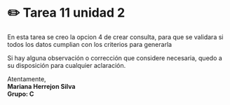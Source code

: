 # ✏️ Tarea 11 unidad 2


En esta tarea se creo la  opcion 4 de crear consulta, para que se validara si todos los datos cumplian con los criterios para generarla

Si hay alguna observación o corrección que considere necesaria, quedo a su disposición para cualquier aclaración.



Atentamente,  
**Mariana Herrejon Silva**       
                **Grupo: C**

